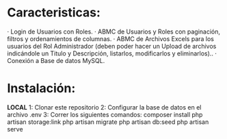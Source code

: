 <h1><b>Caracteristicas:</b></h1>

·         Login de Usuarios con Roles.
·         ABMC de Usuarios y Roles con paginación, filtros y ordenamientos de columnas.
·         ABMC de Archivos Excels para los usuarios del Rol Administrador (deben poder hacer un Upload de archivos indicándole un Titulo y Descripción, listarlos, modificarlos y eliminarlos)..
·         Conexión a Base de datos MySQL.


<h1><b>Instalación:</b></h1>

<b>LOCAL</b>
1: Clonar este repositorio
2: Configurar la base de datos en el archivo .env
3: Correr los siguientes comandos:
	composer install
	php artisan storage:link
	php artisan migrate
	php artisan db:seed
	php artisan serve
